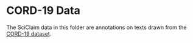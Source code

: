 # CORD-19 Data

The SciClaim data in this folder are annotations on texts drawn from the [CORD-19 dataset](https://github.com/allenai/cord19).